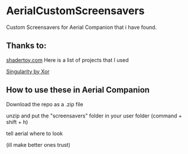 # AerialCustomScreensavers
Custom Screensavers for Aerial Companion that i have found.

## Thanks to:
[shadertoy.com](https://shadertoy.com/)
Here is a list of projects that I used

[Singularity by Xor](https://www.shadertoy.com/view/3csSWB)

## How to use these in Aerial Companion

Download the repo as a .zip file

unzip and put the "screensavers" folder in your user folder (command + shift + h)

tell aerial where to look


(ill make better ones trust)
